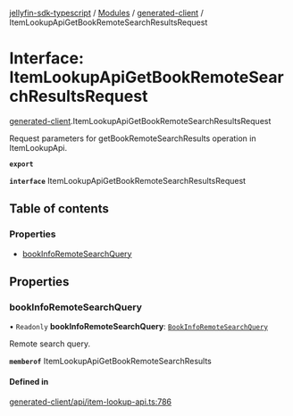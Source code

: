[jellyfin-sdk-typescript](../README.md) / [Modules](../modules.md) / [generated-client](../modules/generated_client.md) / ItemLookupApiGetBookRemoteSearchResultsRequest

# Interface: ItemLookupApiGetBookRemoteSearchResultsRequest

[generated-client](../modules/generated_client.md).ItemLookupApiGetBookRemoteSearchResultsRequest

Request parameters for getBookRemoteSearchResults operation in ItemLookupApi.

**`export`**

**`interface`** ItemLookupApiGetBookRemoteSearchResultsRequest

## Table of contents

### Properties

- [bookInfoRemoteSearchQuery](generated_client.ItemLookupApiGetBookRemoteSearchResultsRequest.md#bookinforemotesearchquery)

## Properties

### bookInfoRemoteSearchQuery

• `Readonly` **bookInfoRemoteSearchQuery**: [`BookInfoRemoteSearchQuery`](generated_client.BookInfoRemoteSearchQuery.md)

Remote search query.

**`memberof`** ItemLookupApiGetBookRemoteSearchResults

#### Defined in

[generated-client/api/item-lookup-api.ts:786](https://github.com/thornbill/jellyfin-sdk-typescript/blob/0f61f16/src/generated-client/api/item-lookup-api.ts#L786)
